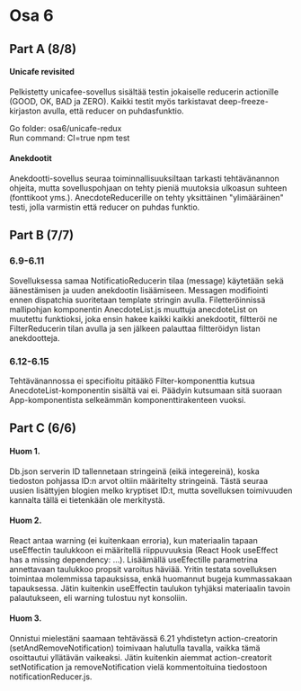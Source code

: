# Osa 6

## Part A (8/8)

#### Unicafe revisited

Pelkistetty unicafee-sovellus sisältää testin jokaiselle reducerin actionille (GOOD, OK, BAD ja ZERO). Kaikki testit myös tarkistavat deep-freeze-kirjaston avulla, että reducer on puhdasfunktio.

Go folder:     osa6/unicafe-redux <br />
Run command:   CI=true npm test


#### Anekdootit
Anekdootti-sovellus seuraa toiminnallisuuksiltaan tarkasti tehtävänannon ohjeita, mutta sovelluspohjaan on tehty pieniä muutoksia ulkoasun suhteen (fonttikoot yms.). AnecdoteReducerille on tehty yksittäinen "ylimääräinen" testi, jolla varmistin että reducer on puhdas funktio.


## Part B (7/7)

### 6.9-6.11
Sovelluksessa samaa NotificatioReducerin tilaa (message) käytetään sekä äänestämisen ja uuden anekdootin lisäämiseen. Messagen modifiointi ennen dispatchia suoritetaan template stringin avulla. Filetteröinnissä mallipohjan komponentin AnecdoteList.js muuttuja anecdoteList on muutettu funktioksi, joka ensin hakee kaikki kaikki anekdootit, filtteröi ne FilterReducerin tilan avulla ja sen jälkeen palauttaa filtteröidyn listan anekdootteja.

### 6.12-6.15

Tehtävänannossa ei specifioitu pitääkö Filter-komponenttia kutsua AnecdoteList-komponentin sisältä vai ei. Päädyin kutsumaan sitä suoraan App-komponentista selkeämmän komponenttirakenteen vuoksi.


## Part C (6/6)

#### Huom 1.
Db.json serverin ID tallennetaan stringeinä (eikä integereinä), koska tiedoston pohjassa ID:n arvot oltiin määritelty stringeinä. Tästä seuraa uusien lisättyjen blogien melko kryptiset ID:t, mutta sovelluksen toimivuuden kannalta tällä ei tietenkään ole merkitystä.

#### Huom 2.
React antaa warning (ei kuitenkaan erroria), kun materiaalin tapaan useEffectin taulukkoon ei määritellä riippuvuuksia (React Hook useEffect has a missing dependency: ...). Lisäämällä useEfectille parametrina annettavaan taulukkoo propsit varoitus häviää. Yritin testata sovelluksen toimintaa molemmissa tapauksissa, enkä huomannut bugeja kummassakaan tapauksessa. Jätin kuitenkin useEffectin taulukon tyhjäksi materiaalin tavoin palautukseen, eli warning tulostuu nyt konsoliin.

#### Huom 3.
Onnistui mielestäni saamaan tehtävässä 6.21 yhdistetyn action-creatorin (setAndRemoveNotification) toimivaan halutulla tavalla, vaikka tämä osoittautui yllätävän vaikeaksi. Jätin kuitenkin aiemmat action-creatorit setNotification ja removeNotification vielä kommentoituina tiedostoon notificationReducer.js.
